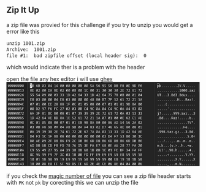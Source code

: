 ## Zip It Up

a zip file was provied for this challenge
if you try to unzip you would get a error like this 
```
unzip 1001.zip
Archive:  1001.zip
file #1:  bad zipfile offset (local header sig):  0
```
which would indicate ther is a problem with the header 

open the file any hex editor i will use [ghex](https://github.com/GNOME/ghex.git)
<img src="img/zipit_img1.png">

if you check the [magic number of file]() you can see a zip file header starts with `PK` not `pk` by corecting this we can unzip the file 
